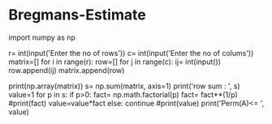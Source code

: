 # Bregmans-Estimate
import numpy as np

r= int(input('Enter the no of rows'))
c= int(input('Enter the no of colums'))
matrix=[]
for i in range(r):
    row=[]
    for j in range(c):
        ij= int(input())
        row.append(ij)
    matrix.append(row)

print(np.array(matrix))
s= np.sum(matrix, axis=1)
print('row sum : ', s)
value=1
for p in s:
    if p>0:
        fact= np.math.factorial(p)
        fact= fact**(1/p)
        #print(fact)
        value=value*fact
    else: continue
#print(value)
print('Perm(A)<= ', value)
